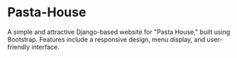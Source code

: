 # Pasta-House
A simple and attractive Django-based website for "Pasta House," built using Bootstrap. Features include a responsive design, menu display, and user-friendly interface.  
